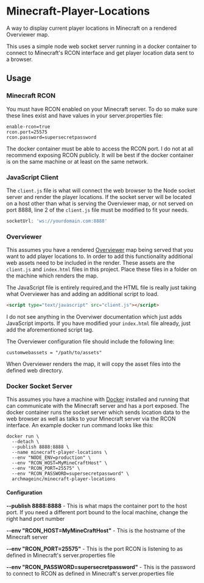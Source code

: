 # Minecraft-Player-Locations

A way to display current player locations in Minecraft on a rendered Overviewer map.

This uses a simple node web socket server running in a docker container to connect to Minecraft's RCON interface and get player location data sent to a browser.

## Usage

### Minecraft RCON

You must have RCON enabled on your Minecraft server. To do so make sure these lines exist and have values in your server.properties file:

```
enable-rcon=true
rcon.port=25575
rcon.password=supersecretpassword
```

The docker container must be able to access the RCON port.
I do not at all recommend exposing RCON publicly.
It will be best if the docker container is on the same machine or at least on the same network.

### JavaScript Client

The `client.js` file is what will connect the web browser to the Node socket server and render the player locations.
If the socket server will be located on a host other than what is serving the Overviewer map, or not served on port 8888,
line 2 of the `client.js` file must be modified to fit your needs.

```javascript
socketUrl: 'ws://yourdomain.com:8888'
```

### Overviewer

This assumes you have a rendered [Overviewer](https://overviewer.org/) map being served that you want to add player locations to.
In order to add this functionality additional web assets need to be included in the render.
These assets are the `client.js` and `index.html` files in this project.
Place these files in a folder on the machine which renders the map.

The JavaScript file is entirely required,and the HTML file is really just taking what Overviewer has and adding an additional script to load.

```html
<script type="text/javascript" src="client.js"></script>
```

I do not see anything in the Overviwer documentation which just adds JavaScript imports.
If you have modified your `index.html` file already, just add the aforementioned script tag.

The Overviewer configuration file should include the following line:

```
customwebassets = "/path/to/assets"
```

When Overviewer renders the map, it will copy the asset files into the defined web directory.

### Docker Socket Server

This assumes you have a machine with [Docker](https://www.docker.com/) installed and running that can communicate with the Minecraft server and has a port exposed.
The docker container runs the socket server which sends location data to the web browser as well as talks to your Minecraft server via the RCON interface.
An example docker run command looks like this:

```
docker run \
  --detach \
  --publish 8888:8888 \
  --name minecraft-player-locations \
  --env "NODE_ENV=production" \
  --env "RCON_HOST=MyMineCraftHost" \
  --env "RCON_PORT=25575" \
  --env "RCON_PASSWORD=supersecretpassword" \
  archmageinc/minecraft-player-locations
```

#### Configuration

**--publish 8888:8888** - This is what maps the container port to the host port. If you need a different port bound to the local machine, change the right hand port number

**--env "RCON_HOST=MyMineCraftHost"** - This is the hostname of the Minecraft server

**--env "RCON_PORT=25575"** - This is the port RCON is listening to as defined in Minecraft's server.properties file

**--env "RCON_PASSWORD=supersecretpassword"** - This is the password to connect to RCON as defined in Minecraft's server.properties file
